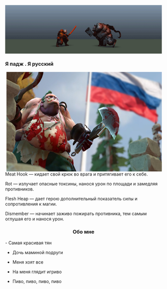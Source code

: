 <img align="center" alt="GIF" src="1535435641_Butcher+jugg.gif" />

### Я падж . Я русский 
<div aling = center>
  <img align="right"  src="maxresdefault.jpg" width="500" height="320" />
</div>

Meat Hook — кидает свой крюк во врага и притягивает его к себе.

Rot — излучает опасные токсины, нанося урон по площади и замедляя противников.

Flesh Heap — дает герою дополнительный показатель силы и сопротивления к магии.

Dismember — начинает заживо пожирать противника, тем самым оглушая его и нанося урон.
<h3 align="center">Обо мне</h3>
- Самая красивая тян

- Дочь маминой подруги
  
- Меня хоят все
  
- На меня глядит игриво

- Пиво, пиво, пиво, пиво
<!--
**Fonzl/Fonzl** is a ✨ _special_ ✨ repository because its `README.md` (this file) appears on your GitHub profile.

Here are some ideas to get you started:

- 🔭 I’m currently working on ...
- 🌱 I’m currently learning ...
- 👯 I’m looking to collaborate on ...
- 🤔 I’m looking for help with ...
- 💬 Ask me about ...
- 📫 How to reach me: ...
- 😄 Pronouns: ...
- ⚡ Fun fact: ...
-->
